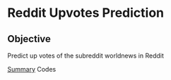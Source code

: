 # Reddit Upvotes Prediction
## Objective
Predict up votes of the subreddit worldnews in Reddit

[Summary](https://github.com/Fumikac/reddit-upvotes-prediction/summary.pdf)
Codes

